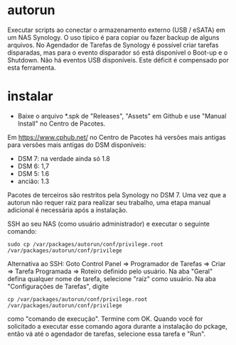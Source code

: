# autorun
Executar scripts ao conectar o armazenamento externo (USB / eSATA) em um NAS Synology. O uso típico é para copiar ou fazer backup de alguns arquivos. 
No Agendador de Tarefas de Synology é possível criar tarefas disparadas, mas para o evento disparador só está disponível o Boot-up e o Shutdown. Não há eventos USB disponíveis. Este déficit é compensado por esta ferramenta.  

# instalar
* Baixe o arquivo *.spk de "Releases", "Assets" em Github e use "Manual Install" no Centro de Pacotes.

Em https://www.cphub.net/ no Centro de Pacotes há versões mais antigas para versões mais antigas do DSM disponíveis:
* DSM 7: na verdade ainda só 1.8
* DSM 6: 1,7
* DSM 5: 1.6
* ancião: 1.3

Pacotes de terceiros são restritos pela Synology no DSM 7. Uma vez que a autorun não requer raiz 
para realizar seu trabalho, uma etapa manual adicional é necessária após a instalação.

SSH ao seu NAS (como usuário administrador) e executar o seguinte comando:

```shell
sudo cp /var/packages/autorun/conf/privilege.root /var/packages/autorun/conf/privilege
```
Alternativa ao SSH: 
Goto Control Panel => Programador de Tarefas => Criar => Tarefa Programada => Roteiro definido pelo usuário. Na aba "Geral" defina qualquer nome de tarefa, selecione "raiz" como usuário. Na aba "Configurações de Tarefas", digite  
```shell
cp /var/packages/autorun/conf/privilege.root /var/packages/autorun/conf/privilege
```
como "comando de execução". Termine com OK. Quando você for solicitado a executar esse comando agora durante a instalação do pckage, então vá até o agendador de tarefas, selecione essa tarefa e "Run". 

